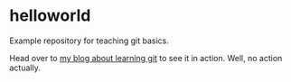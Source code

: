 # helloworld
Example repository for teaching git basics.

Head over to [my blog about learning git](https://bentinata.github.io/learning-git) to see it in action. Well, no action actually.
